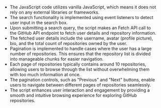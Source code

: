 - The JavaScript code utilizes vanilla JavaScript, which means it does not rely on any external libraries or frameworks.
- The search functionality is implemented using event listeners to detect user input in the search box.
- Upon submitting a search query, the script makes an Fetch API call to the GitHub API endpoint to fetch user details and repository information.
- The fetched user details include the username, avatar (profile picture), bio, and the total count of repositories owned by the user.
- Pagination is implemented to handle cases where the user has a large number of repositories. This ensures that the repository list is divided into manageable chunks for easier navigation.
- Each page of repositories typically contains around 10 repositories, allowing users to browse through the list without overwhelming them with too much information at once.
- The pagination controls, such as "Previous" and "Next" buttons, enable users to navigate between different pages of repositories seamlessly.
- The script enhances user interaction and engagement by providing a smooth and intuitive browsing experience for exploring GitHub repositories.
